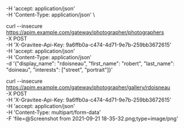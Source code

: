 -H 'accept: application/json' \
  -H 'Content-Type: application/json' \

curl --insecure https://apim.example.com/gateway/photographer/photographers \
-X POST \
-H 'X-Gravitee-Api-Key: 9a6ffb0a-c474-4d71-9e7b-259bb3672615' \
-H 'accept: application/json' \
-H 'Content-Type: application/json' \
-d '{"display_name": "rdoisneau", "first_name": "robert", "last_name": "doineau", "interests": ["street", "portrait"]}'

curl --insecure https://apim.example.com/gateway/photographer/gallery/rdoisneau \
-X POST \
-H 'X-Gravitee-Api-Key: 9a6ffb0a-c474-4d71-9e7b-259bb3672615' \
-H 'accept: application/json' \
-H 'Content-Type: multipart/form-data' \
-F 'file=@Screenshot from 2021-09-21 18-35-32.png;type=image/png'
